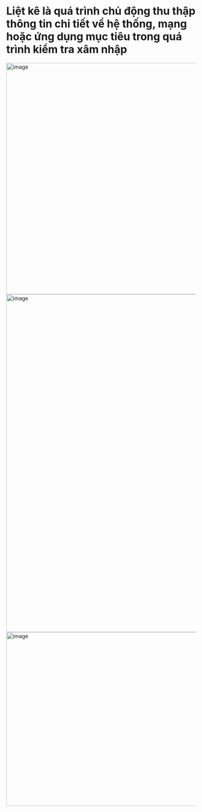 # Liệt kê là quá trình chủ động thu thập thông tin chi tiết về hệ thống, mạng hoặc ứng dụng mục tiêu trong quá trình kiểm tra xâm nhập

<img width="920" height="615" alt="image" src="https://github.com/user-attachments/assets/8ad9a84f-2289-4454-80b0-18096216ce82" />

<img width="920" height="898" alt="image" src="https://github.com/user-attachments/assets/c168c1bb-02ca-4fe3-82f9-92ffe72372ed" />

<img width="926" height="462" alt="image" src="https://github.com/user-attachments/assets/eac73770-9ecd-4c6a-8c55-e2d6ec77033e" />
